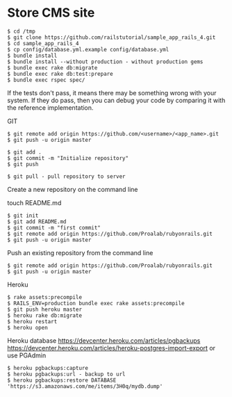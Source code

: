 # Store CMS site

    $ cd /tmp
    $ git clone https://github.com/railstutorial/sample_app_rails_4.git
    $ cd sample_app_rails_4
    $ cp config/database.yml.example config/database.yml
    $ bundle install
    $ bundle install --without production - without production gems
    $ bundle exec rake db:migrate
    $ bundle exec rake db:test:prepare
    $ bundle exec rspec spec/

If the tests don't pass, it means there may be something wrong with your system. If they do pass, then you can debug your code by comparing it with the reference implementation.

GIT

	$ git remote add origin https://github.com/<username>/<app_name>.git
	$ git push -u origin master

	$ git add .
	$ git commit -m "Initialize repository"
	$ git push

	$ git pull - pull repository to server

Create a new repository on the command line

touch README.md

	$ git init
	$ git add README.md
	$ git commit -m "first commit"
	$ git remote add origin https://github.com/Proalab/rubyonrails.git
	$ git push -u origin master
	
Push an existing repository from the command line

	$ git remote add origin https://github.com/Proalab/rubyonrails.git
	$ git push -u origin master


Heroku

    $ rake assets:precompile
    $ RAILS_ENV=production bundle exec rake assets:precompile
    $ git push heroku master
    $ heroku rake db:migrate
    $ heroku restart
    $ heroku open

Heroku database
https://devcenter.heroku.com/articles/pgbackups
https://devcenter.heroku.com/articles/heroku-postgres-import-export
or use PGAdmin

    $ heroku pgbackups:capture
    $ heroku pgbackups:url - backup to url
    $ heroku pgbackups:restore DATABASE 'https://s3.amazonaws.com/me/items/3H0q/mydb.dump'
